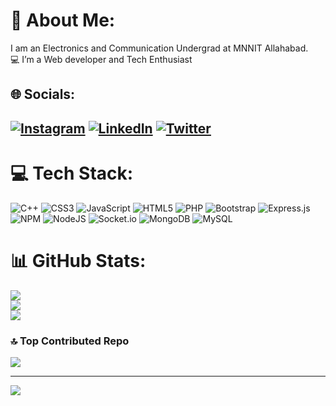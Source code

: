# 💫 About Me:
 I am an Electronics and Communication Undergrad at MNNIT Allahabad.<br>💻 I’m a Web developer and Tech Enthusiast


## 🌐 Socials:
[![Instagram](https://img.shields.io/badge/Instagram-%23E4405F.svg?logo=Instagram&logoColor=white)](https://instagram.com/pandeyg_14) [![LinkedIn](https://img.shields.io/badge/LinkedIn-%230077B5.svg?logo=linkedin&logoColor=white)](https://linkedin.com/in/pranaypandey03) [![Twitter](https://img.shields.io/badge/Twitter-%231DA1F2.svg?logo=Twitter&logoColor=white)](https://twitter.com/pandeyg_00121)
---

# 💻 Tech Stack:
![C++](https://img.shields.io/badge/c++-%2300599C.svg?style=for-the-badge&logo=c%2B%2B&logoColor=white) ![CSS3](https://img.shields.io/badge/css3-%231572B6.svg?style=for-the-badge&logo=css3&logoColor=white) ![JavaScript](https://img.shields.io/badge/javascript-%23323330.svg?style=for-the-badge&logo=javascript&logoColor=%23F7DF1E) ![HTML5](https://img.shields.io/badge/html5-%23E34F26.svg?style=for-the-badge&logo=html5&logoColor=white) ![PHP](https://img.shields.io/badge/php-%23777BB4.svg?style=for-the-badge&logo=php&logoColor=white) ![Bootstrap](https://img.shields.io/badge/bootstrap-%23563D7C.svg?style=for-the-badge&logo=bootstrap&logoColor=white) ![Express.js](https://img.shields.io/badge/express.js-%23404d59.svg?style=for-the-badge&logo=express&logoColor=%2361DAFB) ![NPM](https://img.shields.io/badge/NPM-%23000000.svg?style=for-the-badge&logo=npm&logoColor=white) ![NodeJS](https://img.shields.io/badge/node.js-6DA55F?style=for-the-badge&logo=node.js&logoColor=white) ![Socket.io](https://img.shields.io/badge/Socket.io-black?style=for-the-badge&logo=socket.io&badgeColor=010101) ![MongoDB](https://img.shields.io/badge/MongoDB-%234ea94b.svg?style=for-the-badge&logo=mongodb&logoColor=white) ![MySQL](https://img.shields.io/badge/mysql-%2300f.svg?style=for-the-badge&logo=mysql&logoColor=white)

# 📊 GitHub Stats:
![](https://github-readme-stats.vercel.app/api?username=pandeyg00121&theme=vue-dark&hide_border=false&include_all_commits=true&count_private=false)<br/>
![](https://github-readme-streak-stats.herokuapp.com/?user=pandeyg00121&theme=vue-dark&hide_border=false)<br/>
![](https://github-readme-stats.vercel.app/api/top-langs/?username=pandeyg00121&theme=vue-dark&hide_border=false&include_all_commits=true&count_private=false&layout=compact)

### 🔝 Top Contributed Repo
![](https://github-contributor-stats.vercel.app/api?username=pandeyg00121&limit=5&theme=radical&combine_all_yearly_contributions=true)

---
[![](https://visitcount.itsvg.in/api?id=pandeyg00121&icon=0&color=0)](https://visitcount.itsvg.in)

<!-- Proudly created with GPRM ( https://gprm.itsvg.in ) -->
